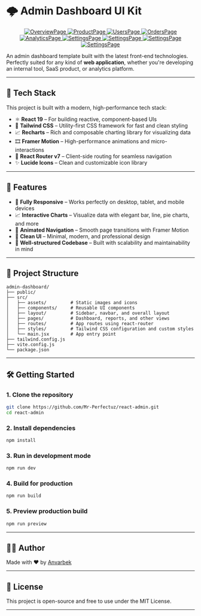 
# 🌩️ Admin Dashboard UI Kit

<p align="center">
    <a href="">
        <img src="public/image1.png" alt="OverviewPage">
        <img src="public/image2.png" alt="ProductPage">
        <img src="public/image3.png" alt="UsersPage">
        <img src="public/image5.png" alt="OrdersPage">
        <img src="public/image6.png" alt="AnalyticsPage">
        <img src="public/image8.png" alt="SettingsPage">
        <img src="public/image9.png" alt="SettingsPage">
        <img src="public/image10.png" alt="SettingsPage">
        <img src="public/image11.png" alt="SettingsPage">
    </a>    
</p>


An admin dashboard template built with the latest front-end technologies. Perfectly suited for any kind of **web application**, whether you're developing an internal tool, SaaS product, or analytics platform.

---

## 🚀 Tech Stack

This project is built with a modern, high-performance tech stack:

- ⚛️ **React 19** – For building reactive, component-based UIs  
- 💨 **Tailwind CSS** – Utility-first CSS framework for fast and clean styling  
- 📈 **Recharts** – Rich and composable charting library for visualizing data  
- 🎞️ **Framer Motion** – High-performance animations and micro-interactions  
- 🔀 **React Router v7** – Client-side routing for seamless navigation  
- ✨ **Lucide Icons** – Clean and customizable icon library  

---

## 🎯 Features

- 📱 **Fully Responsive** – Works perfectly on desktop, tablet, and mobile devices  
- 📈 **Interactive Charts** – Visualize data with elegant bar, line, pie charts, and more  
- 🧱 **Animated Navigation** – Smooth page transitions with Framer Motion  
- 🎨 **Clean UI** – Minimal, modern, and professional design  
- 🔧 **Well-structured Codebase** – Built with scalability and maintainability in mind

---

## 📁 Project Structure

```
admin-dashboard/
├── public/
├── src/
│   ├── assets/         # Static images and icons
│   ├── components/     # Reusable UI components
│   ├── layout/         # Sidebar, navbar, and overall layout
│   ├── pages/          # Dashboard, reports, and other views
│   ├── routes/         # App routes using react-router
│   ├── styles/         # Tailwind CSS configuration and custom styles
│   └── main.jsx        # App entry point
├── tailwind.config.js
├── vite.config.js
└── package.json
```

---

## 🛠️ Getting Started

### 1. Clone the repository

```bash
git clone https://github.com/Mr-Perfectuz/react-admin.git
cd react-admin
```

### 2. Install dependencies

```bash
npm install
```

### 3. Run in development mode

```bash
npm run dev
```

### 4. Build for production

```bash
npm run build
```

### 5. Preview production build

```bash
npm run preview
```

---


## 👨‍💼 Author

Made with ❤️ by [Anvarbek](https://github.com/Mr-Perfectuz)

---

## 📜 License

This project is open-source and free to use under the MIT License.

---


